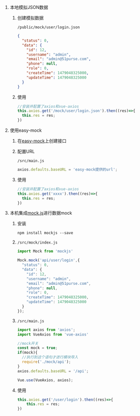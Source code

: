 1. 本地模拟JSON数据

   1. 创建模拟数据

      `/public/mock/user/login.json`

      ```json
      {
        "status": 0,
        "data": {
          "id": 12,
          "username": "admin",
          "email": "admin@51purse.com",
          "phone": null,
          "role": 0,
          "createTime": 1479048325000,
          "updateTime": 1479048325000
        }
      }
      ```

   2. 使用

      ```js
      //安装并配置了axios和vue-axios
      this.axios.get('/mock/user/login.json').then((res)=>{
        this.res = res;
      })
      ```

2. 使用easy-mock

   1. 在[easy-mock](https://www.easy-mock.com/)上创建接口

   2. 配置URL

      `/src/main.js`

      ```js
      axios.defaults.baseURL = 'easy-mock提供的url';
      ```

   3. 使用

      ```js
      //安装并配置了axios和vue-axios
      this.axios.get('xxxx').then((res)=>{
        this.res = res;
      })
      ```
   
3. 本机集成[mock.js](http://mockjs.com/)进行数据mock
   
   1. 安装
   
      ```shell
      npm install mockjs --save
      ```
   
   2. `/src/mock/index.js`
   
      ```js
      import Mock from 'mockjs'
      
      Mock.mock('api/user/login',{
        "status": 0,
        "data": {
          "id": 12,
          "username": "admin",
          "email": "admin@51purse.com",
          "phone": null,
          "role": 0,
          "createTime": 1479048325000,
          "updateTime": 1479048325000
        }
      });
      ```
   
   3. `/src/main.js`
   
      ```js
      import axios from 'axios';
      import VueAxios from 'vue-axios'
      
      //mock开关
      const mock = true;
      if(mock){
        //执行到这个语句才进行模块导入
        require('./mock/api');
      }
      axios.defaults.baseURL = '/api';
      
      Vue.use(VueAxios, axios);
      ```
   
   4. 使用
   
      ```js
      this.axios.get('/user/login').then((res)=>{
          this.res = res;
      })
      ```
   
      
   
   

